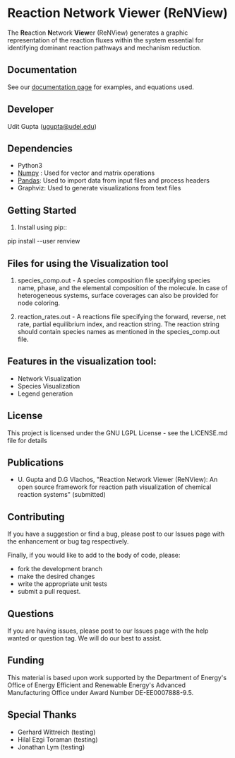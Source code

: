 Reaction Network Viewer (ReNView)
=================================

The **Re**action **N**etwork **View**er (ReNView) generates a graphic representation of the reaction fluxes within the system essential for identifying dominant reaction pathways and mechanism reduction.

Documentation
-------------

See our [documentation page](https://github.com/VlachosGroup/ReNView/wiki/Manual) for examples, and equations used.

Developer
---------
Udit Gupta (ugupta@udel.edu)

Dependencies
------------

- Python3
- [Numpy](http://www.numpy.org/) : Used for vector and matrix operations
- [Pandas](https://pandas.pydata.org/): Used to import data from input files and process headers
- Graphviz: Used to generate visualizations from text files

Getting Started
---------------
1. Install using pip::

  pip install --user renview
  
Files for using the Visualization tool
--------------------------------------
1) species_comp.out - A species composition file specifying species name, phase, and the elemental composition of the molecule. In case of heterogeneous systems, surface coverages can also be provided for node coloring.

2) reaction_rates.out - A reactions file specifying the forward, reverse, net rate, partial equilibrium index, and reaction string. The reaction string should contain species names as mentioned in the species_comp.out file.

Features in the visualization tool:
-----------------------------------
- Network Visualization
- Species Visualization
- Legend generation

License
-------

This project is licensed under the GNU LGPL License - see the LICENSE.md file for details

Publications
------------
- U. Gupta and D.G Vlachos, "Reaction Network Viewer (ReNView): An open source framework for reaction path visualization of chemical reaction systems"  (submitted)

Contributing
------------

If you have a suggestion or find a bug, please post to our Issues page with 
the enhancement or bug tag respectively.

Finally, if you would like to add to the body of code, please:

- fork the development branch
- make the desired changes
- write the appropriate unit tests
- submit a pull request.

Questions
---------

If you are having issues, please post to our Issues page with the 
help wanted or question tag. We will do our best to assist.

Funding
-------

This material is based upon work supported by the Department of Energy's Office 
of Energy Efficient and Renewable Energy's Advanced Manufacturing Office under 
Award Number DE-EE0007888-9.5.

Special Thanks
--------------

-  Gerhard Wittreich (testing)
-  Hilal Ezgi Toraman (testing)
-  Jonathan Lym (testing)
